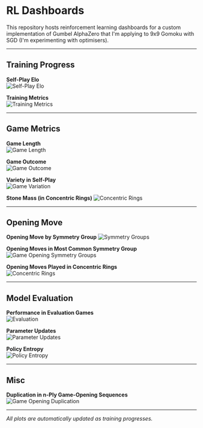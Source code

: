 # RL Dashboards

This repository hosts reinforcement learning dashboards for a custom implementation of Gumbel AlphaZero that I'm applying to 9x9 Gomoku with SGD (I'm experimenting with optimisers).

---

## Training Progress

**Self-Play Elo**  
![Self-Play Elo](plots/elo_vs_states.png)

**Training Metrics**  
![Training Metrics](plots/training_metrics.png)

---

## Game Metrics

**Game Length**  
![Game Length](plots/avg_game_length.png)

**Game Outcome**  
![Game Outcome](plots/avg_outcome.png)

**Variety in Self-Play**  
![Game Variation](plots/unique_plies.png)

**Stone Mass (in Concentric Rings)**
![Concentric Rings](plots/ring_utilisation.png)

---

## Opening Move

**Opening Move by Symmetry Group**
![Symmetry Groups](plots/symmetry_groups.png)

**Opening Moves in Most Common Symmetry Group**
![Game Opening Symmetry Groups](plots/symmetry_discovery.png)

**Opening Moves Played in Concentric Rings**  
![Concentric Rings](plots/ring_utilisation_for_opening_move.png)

---

## Model Evaluation

**Performance in Evaluation Games**  
![Evaluation](plots/evaluation_games.png)

**Parameter Updates**  
![Parameter Updates](plots/param_updates.png)

**Policy Entropy**  
![Policy Entropy](plots/policy_entropy.png)

---

## Misc

**Duplication in n-Ply Game-Opening Sequences**  
![Game Opening Duplication](plots/duplication_awareness.png)

---

_All plots are automatically updated as training progresses._

